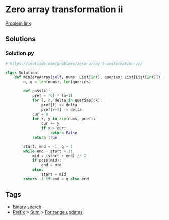 # Zero array transformation ii

[Problem link](https://leetcode.com/problems/zero-array-transformation-ii/)

## Solutions


### Solution.py
```py
# https://leetcode.com/problems/zero-array-transformation-ii/

class Solution:
    def minZeroArray(self, nums: List[int], queries: List[List[int]]) -> int:
        n, q = len(nums), len(queries)

        def poss(k):
            pref = [0] * (n+1)
            for l, r, delta in queries[:k]:
                pref[l] += delta
                pref[r+1] -= delta
            cur = 0
            for x, y in zip(nums, pref):
                cur += y
                if x > cur:
                    return False
            return True

        start, end = -1, q + 1
        while end - start > 1:
            mid = (start + end) // 2
            if poss(mid):
                end = mid
            else:
                start = mid
        return -1 if end > q else end
```
## Tags

* [Binary search](/Collections/binary-search.md#binary-search)
* [Prefix](/Collections/prefix.md#prefix) > [Sum](/Collections/prefix.md#sum) > [For range updates](/Collections/prefix.md#for-range-updates)
